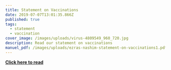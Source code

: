 ```yaml
---
title: Statement on Vaccinations
date: 2019-07-07T13:01:35.866Z
published: true
tags:
  - statement
  - vaccination
cover_image: /images/uploads/virus-4809549_960_720.jpg
description: Read our statement on vaccinations
manuel_pdf: /images/uploads/ezras-nashim-statement-on-vaccinations1.pdf
---
```

**[Click here to read](https://ezrasnashim.netlify.com/images/uploads/ezras-nashim-statement-on-vaccinations1.pdf)**